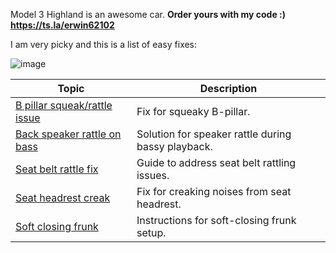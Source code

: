 Model 3 Highland is an awesome car. **Order yours with my code :) https://ts.la/erwin62102**

I am very picky and this is a list of easy fixes:

![image](https://github.com/user-attachments/assets/0a0cf795-1bf0-4616-9e21-94f9d27803b6)

| Topic                              | Description                        |
|------------------------------------|------------------------------------|
| [B pillar squeak/rattle issue](b_pillar_rattle.md)       | Fix for squeaky B-pillar.      |
| [Back speaker rattle on bass](back_speaker_rattle_on_bass.md) | Solution for speaker rattle during bassy playback. |
| [Seat belt rattle fix](seat_belt_rattle_fix.md)         | Guide to address seat belt rattling issues.  |
| [Seat headrest creak](seat_headrest_creak.md)          | Fix for creaking noises from seat headrest.  |
| [Soft closing frunk](soft_closing_frunk.md)           | Instructions for soft-closing frunk setup.   |
